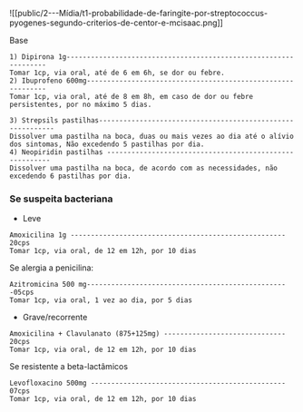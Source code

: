 
![[public/2---Mídia/t1-probabilidade-de-faringite-por-streptococcus-pyogenes-segundo-criterios-de-centor-e-mcisaac.png]]

Base
```
1) Dipirona 1g-----------------------------------------------------------------
Tomar 1cp, via oral, até de 6 em 6h, se dor ou febre.
2) Ibuprofeno 600mg------------------------------------------------------------
Tomar 1cp, via oral, até de 8 em 8h, em caso de dor ou febre persistentes, por no máximo 5 dias.
```

```
3) Strepsils pastilhas-----------------------------------------------------------
Dissolver uma pastilha na boca, duas ou mais vezes ao dia até o alívio dos sintomas, Não excedendo 5 pastilhas por dia. 
4) Neopiridin pastilhas --------------------------------------------------------
Dissolver uma pastilha na boca, de acordo com as necessidades, não excedendo 6 pastilhas por dia.
```

### Se suspeita bacteriana
- Leve
```
Amoxicilina 1g ----------------------------------------------------- 20cps
Tomar 1cp, via oral, de 12 em 12h, por 10 dias
```
Se alergia a penicilina: 
```
Azitromicina 500 mg--------------------------------------------------05cps
Tomar 1cp, via oral, 1 vez ao dia, por 5 dias
```

- Grave/recorrente
```
Amoxicilina + Clavulanato (875+125mg) ------------------------------ 20cps
Tomar 1cp, via oral, de 12 em 12h, por 10 dias
```
Se resistente a beta-lactâmicos
```
Levofloxacino 500mg ------------------------------------------------ 07cps
Tomar 1cp, via oral, de 12 em 12h, por 10 dias
```




